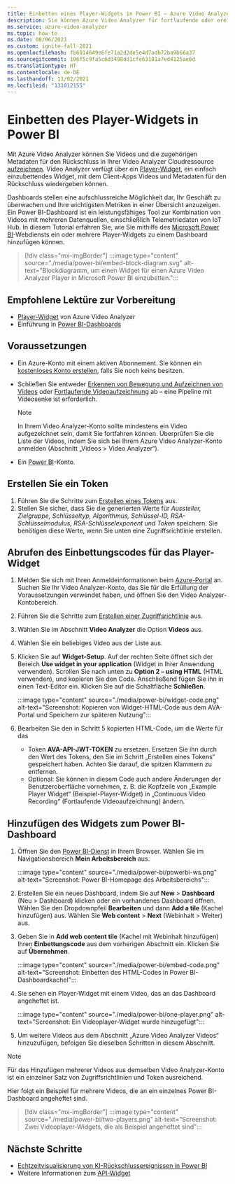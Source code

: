 ```yaml
---
title: Einbetten eines Player-Widgets in Power BI – Azure Video Analyzer
description: Sie können Azure Video Analyzer für fortlaufende oder ereignisbasierte Videoaufzeichnungen verwenden. In diesem Artikel wird beschrieben, wie Sie Videos in Microsoft Power BI einbetten, um eine anpassbare Benutzeroberfläche für Ihre Benutzer bereitzustellen.
ms.service: azure-video-analyzer
ms.topic: how-to
ms.date: 08/06/2021
ms.custom: ignite-fall-2021
ms.openlocfilehash: fb6014649e6fe71a2d2de5e4d7adb72ba9b66a37
ms.sourcegitcommit: 106f5c9fa5c6d3498dd1cfe63181a7ed4125ae6d
ms.translationtype: HT
ms.contentlocale: de-DE
ms.lasthandoff: 11/02/2021
ms.locfileid: "131012155"
---
```

# <a name="embed-player-widget-in-power-bi"></a>Einbetten des Player-Widgets in Power BI


Mit Azure Video Analyzer können Sie Videos und die zugehörigen Metadaten für den Rückschluss in Ihrer Video Analyzer Cloudressource [aufzeichnen](detect-motion-record-video-clips-cloud.md). Video Analyzer verfügt über ein [Player-Widget](player-widget.md), ein einfach einzubettendes Widget, mit dem Client-Apps Videos und Metadaten für den Rückschluss wiedergeben können.

Dashboards stellen eine aufschlussreiche Möglichkeit dar, Ihr Geschäft zu überwachen und Ihre wichtigsten Metriken in einer Übersicht anzuzeigen. Ein Power BI-Dashboard ist ein leistungsfähiges Tool zur Kombination von Videos mit mehreren Datenquellen, einschließlich Telemetriedaten von IoT Hub. In diesem Tutorial erfahren Sie, wie Sie mithilfe des [Microsoft Power BI](https://powerbi.microsoft.com/)-Webdiensts ein oder mehrere Player-Widgets zu einem Dashboard hinzufügen können.

> [!div class="mx-imgBorder"]
> :::image type="content" source="./media/power-bi/embed-block-diagram.svg" alt-text="Blockdiagramm, um einen Widget für einen Azure Video Analyzer Player in Microsoft Power BI einzubetten.":::

## <a name="suggested-pre-reading"></a>Empfohlene Lektüre zur Vorbereitung

- [Player-Widget](player-widget.md) von Azure Video Analyzer
- Einführung in [Power BI-Dashboards](/power-bi/create-reports/service-dashboards)

## <a name="prerequisites"></a>Voraussetzungen

- Ein Azure-Konto mit einem aktiven Abonnement. Sie können ein [kostenloses Konto erstellen](https://azure.microsoft.com/free/?WT.mc_id=A261C142F), falls Sie noch keins besitzen.
- Schließen Sie entweder [Erkennen von Bewegung und Aufzeichnen von Videos](detect-motion-record-video-clips-cloud.md) oder [Fortlaufende Videoaufzeichnung](continuous-video-recording.md) ab – eine Pipeline mit Videosenke ist erforderlich.

  > [!NOTE]
  > In Ihrem Video Analyzer-Konto sollte mindestens ein Video aufgezeichnet sein, damit Sie fortfahren können. Überprüfen Sie die Liste der Videos, indem Sie sich bei Ihrem Azure Video Analyzer-Konto anmelden (Abschnitt „Videos > Video Analyzer“).

- Ein [Power BI](https://powerbi.microsoft.com/)-Konto.

## <a name="create-a-token"></a>Erstellen Sie ein Token

1. Führen Sie die Schritte zum [Erstellen eines Tokens](access-policies.md#creating-a-token) aus.
2. Stellen Sie sicher, dass Sie die generierten Werte für _Aussteller, Zielgruppe, Schlüsseltyp, Algorithmus, Schlüssel-ID, RSA-Schlüsselmodulus, RSA-Schlüsselexponent und Token_ speichern. Sie benötigen diese Werte, wenn Sie unten eine Zugriffsrichtlinie erstellen.

## <a name="get-embed-code-for-player-widget"></a>Abrufen des Einbettungscodes für das Player-Widget

1. Melden Sie sich mit Ihren Anmeldeinformationen beim [Azure-Portal](https://portal.azure.com/) an. Suchen Sie Ihr Video Analyzer-Konto, das Sie für die Erfüllung der Voraussetzungen verwendet haben, und öffnen Sie den Video Analyzer-Kontobereich.
2. Führen Sie die Schritte zum [Erstellen einer Zugriffsrichtlinie](access-policies.md#creating-an-access-policy) aus.
3. Wählen Sie im Abschnitt **Video Analyzer** die Option **Videos** aus.
4. Wählen Sie ein beliebiges Video aus der Liste aus.
5. Klicken Sie auf **Widget-Setup**. Auf der rechten Seite öffnet sich der Bereich **Use widget in your application** (Widget in Ihrer Anwendung verwenden). Scrollen Sie nach unten zu **Option 2 – using HTML** (HTML verwenden), und kopieren Sie den Code. Anschließend fügen Sie ihn in einen Text-Editor ein. Klicken Sie auf die Schaltfläche **Schließen**.

   :::image type="content" source="./media/power-bi/widget-code.png" alt-text="Screenshot: Kopieren von Widget-HTML-Code aus dem AVA-Portal und Speichern zur späteren Nutzung":::

6. Bearbeiten Sie den in Schritt 5 kopierten HTML-Code, um die Werte für das
   - Token **AVA-API-JWT-TOKEN** zu ersetzen. Ersetzen Sie ihn durch den Wert des Tokens, den Sie im Schritt „Erstellen eines Tokens“ gespeichert haben. Achten Sie darauf, die spitzen Klammern zu entfernen.
   - Optional: Sie können in diesem Code auch andere Änderungen der Benutzeroberfläche vornehmen, z. B. die Kopfzeile von „Example Player Widget“ (Beispiel-Player-Widget) in „Continuous Video Recording“ (Fortlaufende Videoaufzeichnung) ändern.

## <a name="add-widget-in-power-bi-dashboard"></a>Hinzufügen des Widgets zum Power BI-Dashboard

1. Öffnen Sie den [Power BI-Dienst](http://app.powerbi.com/) in Ihrem Browser. Wählen Sie im Navigationsbereich **Mein Arbeitsbereich** aus.

   :::image type="content" source="./media/power-bi/powerbi-ws.png" alt-text="Screenshot: Power BI-Homepage des Arbeitsbereichs":::

2. Erstellen Sie ein neues Dashboard, indem Sie auf **New** > **Dashboard** (Neu > Dashboard) klicken oder ein vorhandenes Dashboard öffnen. Wählen Sie den Dropdownpfeil **Bearbeiten** und dann **Add a tile** (Kachel hinzufügen) aus. Wählen Sie **Web content** > **Next** (Webinhalt > Weiter) aus.
3. Geben Sie in **Add web content tile** (Kachel mit Webinhalt hinzufügen) Ihren **Einbettungscode** aus dem vorherigen Abschnitt ein. Klicken Sie auf **Übernehmen**.

   :::image type="content" source="./media/power-bi/embed-code.png" alt-text="Screenshot: Einbetten des HTML-Codes in Power BI-Dashboardkachel":::

4. Sie sehen ein Player-Widget mit einem Video, das an das Dashboard angeheftet ist.

   :::image type="content" source="./media/power-bi/one-player.png" alt-text="Screenshot: Ein Videoplayer-Widget wurde hinzugefügt":::

5. Um weitere Videos aus dem Abschnitt „Azure Video Analyzer Videos“ hinzuzufügen, befolgen Sie dieselben Schritten in diesem Abschnitt.

> [!NOTE]
> Für das Hinzufügen mehrerer Videos aus demselben Video Analyzer-Konto ist ein einzelner Satz von Zugriffsrichtlinien und Token ausreichend.

Hier folgt ein Beispiel für mehrere Videos, die an ein einzelnes Power BI-Dashboard angeheftet sind.

> [!div class="mx-imgBorder"]
> :::image type="content" source="./media/power-bi/two-players.png" alt-text="Screenshot: Zwei Videoplayer-Widgets, die als Beispiel angeheftet sind":::

## <a name="next-steps"></a>Nächste Schritte

- [Echtzeitvisualisierung von KI-Rückschlussereignissen in Power BI](visualize-ai-events-power-bi.md)
- Weitere Informationen zum [API-Widget](https://github.com/Azure/video-analyzer/tree/main/widgets)
